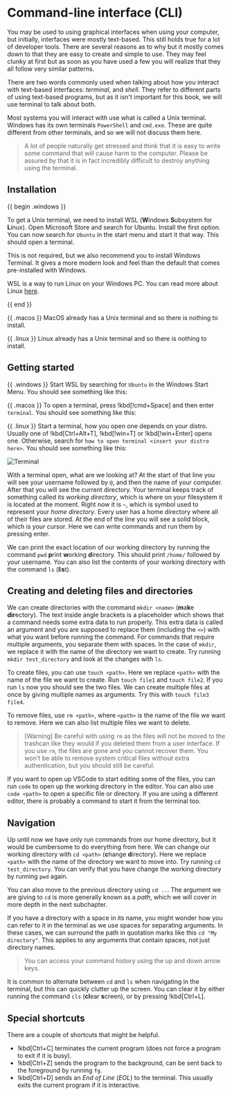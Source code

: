 <!-- > This chapter introduces a lot of terminology, you can find most terms in [the glossary](../glossary.md#command-line-terms). -->

# Command-line interface (CLI)

You may be used to using graphical interfaces when using your computer, but initially, interfaces were mostly text-based. This still holds true for a lot of developer tools. There are several reasons as to why but it mostly comes down to that they are easy to create and simple to use. They may feel clunky at first but as soon as you have used a few you will realize that they all follow very similar patterns.

There are two words commonly used when talking about how you interact with text-based interfaces: _terminal_, and _shell_. They refer to different parts of using text-based programs, but as it isn't important for this book, we will use terminal to talk about both.

Most systems you will interact with use what is called a Unix terminal. Windows has its own terminals `PowerShell` and `cmd.exe`. These are quite different from other terminals, and so we will not discuss them here.

> A lot of people naturally get stressed and think that it is easy to write some command that will cause harm to the computer. Please be assured by that it is in fact incredibly difficult to destroy anything using the terminal.

## Installation

{{ begin .windows }}

<!-- WSL could be difficult to install on Windows 11 due to execution policies -->
To get a Unix terminal, we need to install WSL (**W**indows **S**ubsystem for **L**inux). Open Microsoft Store and search for Ubuntu. Install the first option. You can now search for `Ubuntu` in the start menu and start it that way. This should open a terminal.

This is not required, but we also recommend you to install Windows Terminal. It gives a more modern look and feel than the default that comes pre-installed with Windows.

WSL is a way to run Linux on your Windows PC. You can read more about Linux [here](../linux.md).

{{ end }}

{{ .macos }}
MacOS already has a Unix terminal and so there is nothing to install.

{{ .linux }}
Linux already has a Unix terminal and so there is nothing to install.

## Getting started

{{ .windows }}
Start WSL by searching for `Ubuntu` in the Windows Start Menu. You should see something like this:

{{ .macos }}
To open a terminal, press !kbd[!cmd+Space] and then enter `terminal`. You should see something like this:

{{ .linux }}
Start a terminal, how you open one depends on your distro. Usually one of !kbd[Ctrl+Alt+T], !kbd[!win+T] or !kbd[!win+Enter] opens one. Otherwise, search for `how to open terminal <insert your distro here>`. You should see something like this:

<!-- Replace with a picture of a terminal running bash -->
![Terminal](/Assets/cli/windows_terminal.png)

With a terminal open, what are we looking at? At the start of that line you will see your username followed by `@`, and then the name of your computer. After that you will see the current directory. Your terminal keeps track of something called its _working directory_, which is where on your filesystem it is located at the moment. Right now it is `~`, which is symbol used to represent your _home directory_. Every user has a home directory where all of their files are stored. At the end of the line you will see a solid block, which is your cursor. Here we can write commands and run them by pressing enter.

We can print the exact location of our working directory by running the command `pwd` **p**rint **w**orking **d**irectory. This should print `/home/` followed by your username. You can also list the contents of your working directory with the command `ls` (**l**i**s**t).

## Creating and deleting files and directories

We can create directories with the command `mkdir <name>` (**m**a**k**e **dir**ectory). The text inside angle brackets is a placeholder which shows that a command needs some extra data to run properly. This extra data is called an argument and you are supposed to replace them (including the `<>`) with what you want before running the command. For commands that require multiple arguments, you separate them with spaces. In the case of `mkdir`, we replace it with the name of the directory we want to create. Try running `mkdir test_directory` and look at the changes with `ls`.

To create files, you can use `touch <path>`. Here we replace `<path>` with the name of the file we want to create. Run `touch file1` and `touch file2`. If you run `ls` now you should see the two files. We can create multiple files at once by giving multiple names as arguments. Try this with `touch file3 file4`.

To remove files, use `rm <path>`, where `<path>` is the name of the file we want to remove. Here we can also list multiple files we want to delete.

<!-- Maybe we should hint at git here to help you not lose your progress -->
> [Warning]
> Be careful with using `rm` as the files will not be moved to the trashcan like they would if you deleted them from a user interface. If you use `rm`, the files are gone and you cannot recover them. You won't be able to remove system critical files without extra authentication, but you should still be careful.

If you want to open up VSCode to start editing some of the files, you can run `code` to open up the working directory in the editor. You can also use `code <path>` to open a specific file or directory. If you are using a different editor, there is probably a command to start it from the terminal too.

## Navigation

Up until now we have only run commands from our home directory, but it would be cumbersome to do everything from here. We can change our working directory with `cd <path>` (**c**hange **d**irectory). Here we replace `<path>` with the name of the directory we want to move into. Try running `cd test_directory`. You can verify that you have change the working directory by running `pwd` again.

<!-- previous directory isn't entirely correct, but I don't know any better words -->
You can also move to the previous directory using `cd ..`. The argument we are giving to `cd` is more generally known as a _path_, which we will cover in more depth in the next subchapter.

<!-- Maybe we should mention escaping spaces as that is the default used when tab completing names -->
If you have a directory with a space in its name, you might wonder how you can refer to it in the terminal as we use spaces for separating arguments. In these cases, we can surround the path in quotation marks like this `cd "My directory"`. This applies to any arguments that contain spaces, not just directory names.

> You can access your command history using the up and down arrow keys.

It is common to alternate between `cd` and `ls` when navigating in the terminal, but this can quickly clutter up the screen. You can clear it by either running the command `cls` (**cl**ear **s**creen), or by pressing !kbd[Ctrl+L].

## Special shortcuts

There are a couple of shortcuts that might be helpful.

- !kbd[Ctrl+C] terminates the current program (does not force a program to exit if it is busy).
- !kbd[Ctrl+Z] sends the program to the background, can be sent back to the foreground by running `fg`.
- !kbd[Ctrl+D] sends an _End of Line_ (_EOL_) to the terminal. This usually exits the current program if it is interactive.
